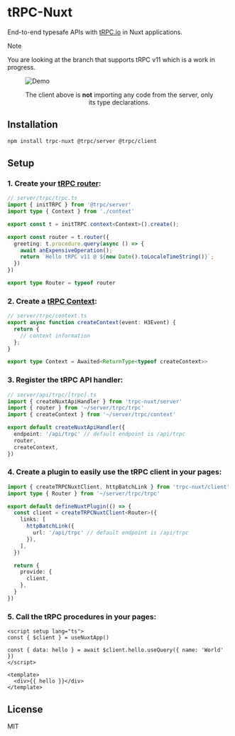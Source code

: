 # tRPC-Nuxt

End-to-end typesafe APIs with [tRPC.io](https://trpc.io/) in Nuxt applications.

> [!NOTE]
> You are looking at the branch that supports tRPC v11 which is a work in progress.

<p align="center">
  <figure>
    <img src="https://i.imgur.com/3AZlBZH.gif" alt="Demo" />
    <figcaption>
      <p align="center">
        The client above is <strong>not</strong> importing any code from the server, only its type declarations.
      </p>
    </figcaption>
  </figure>
</p>

## Installation

```bash
npm install trpc-nuxt @trpc/server @trpc/client
```

## Setup

### 1. Create your [tRPC router](https://trpc.io/docs/server/routers):

```ts
// server/trpc/trpc.ts
import { initTRPC } from '@trpc/server'
import type { Context } from './context'

export const t = initTRPC.context<Context>().create();

export const router = t.router({
  greeting: t.procedure.query(async () => {
    await anExpensiveOperation();
    return `Hello tRPC v11 @ ${new Date().toLocaleTimeString()}`;
  })
})

export type Router = typeof router
```

### 2. Create a [tRPC Context](https://trpc.io/docs/context):

```ts
// server/trpc/context.ts
export async function createContext(event: H3Event) {
  return {
    // context information
  };
}

export type Context = Awaited<ReturnType<typeof createContext>>
```

### 3. Register the tRPC API handler:

```ts
// server/api/trpc/[trpc].ts
import { createNuxtApiHandler } from 'trpc-nuxt/server'
import { router } from '~/server/trpc/trpc'
import { createContext } from '~/server/trpc/context'

export default createNuxtApiHandler({
  endpoint: '/api/trpc' // default endpoint is /api/trpc
  router,
  createContext,
})
```

### 4. Create a plugin to easily use the tRPC client in your pages:

```ts
import { createTRPCNuxtClient, httpBatchLink } from 'trpc-nuxt/client'
import type { Router } from '~/server/trpc/trpc'

export default defineNuxtPlugin(() => {
  const client = createTRPCNuxtClient<Router>({
    links: [
      httpBatchLink({
        url: '/api/trpc' // default endpoint is /api/trpc
      }),
    ],
  })

  return {
    provide: {
      client,
    },
  }
})
```

### 5. Call the tRPC procedures in your pages:

```vue
<script setup lang="ts">
const { $client } = useNuxtApp()

const { data: hello } = await $client.hello.useQuery({ name: 'World' })
</script>

<template>
  <div>{{ hello }}</div>
</template>
```

## License

MIT
